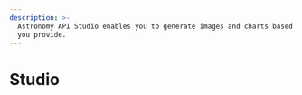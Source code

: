 ```yaml
---
description: >-
  Astronomy API Studio enables you to generate images and charts based on data
  you provide.
---
```


# Studio

